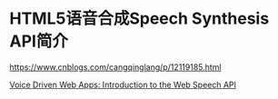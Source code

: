 # HTML5语音合成Speech Synthesis API简介

https://www.cnblogs.com/cangqinglang/p/12119185.html


[Voice Driven Web Apps: Introduction to the Web Speech API](https://developers.google.com/web/updates/2013/01/Voice-Driven-Web-Apps-Introduction-to-the-Web-Speech-API)



